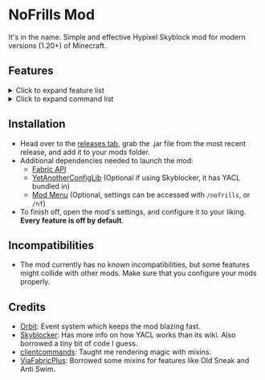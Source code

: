 # NoFrills Mod

It's in the name. Simple and effective Hypixel Skyblock mod for modern versions (1.20+) of Minecraft.

## Features

<details>
<summary>Click to expand feature list</summary>

### General

- **Player**

    - **Auto Sprint**
    - **No Selfie Camera**: Prevents you from going into the front facing perspective when pressing F5.

- **Inventory**

    - **Hotbar Swap**: Allows you to easily move items from your inventory to your hotbar by pressing Ctrl + Left Click.
      Essentially like pressing a number key, but much simpler.
    - **Ignore Background**: Prevents you from clicking on the glass panes which act as a background in Skyblock GUI's.

- **Visual**
    - **Hide Dead Mobs**: Prevents the game from rendering dead mobs, and also hides the Skyblock name tags of dead
      mobs.
    - **Old Skins**: Makes only Steve and Alex appear as the default player skins.

- **Overlays**
    - **Etherwarp**: Highlights the block you're aiming at when trying to use the Ether Transmission ability.

- **Wardrobe**
    - **Wardrobe Hotkeys**: Adds number hotkeys (1-9) to the Wardrobe, letting you easily switch your armor sets. Also
      has an option to play a sound effect when using the feature.

- **Party**
    - **Quick Kick**: Adds a kick button in the chat when anyone joins your party through Party Finder.
    - **Party Commands**: Adds a few commands that your party members can use, customizable.

- **Viewmodel**
    - **No Haste**: Prevents Haste (and Mining Fatigue) from affecting your swing speed.
    - **Swing Speed**: Allows you to set a custom swing speed.
    - **Custom Viewmodel**: Allows you to change the position, scale and rotation of your hand.

### Fixes

- **Stonk Fix**: Removes Microsoft's accidental client-side Stonking patch, letting you do secrets almost as if you were
  on 1.8.9.
- **Old Sneak**: Changes sneaking to revert to the old eye height, and to remove the smaller hitbox mechanic.
- **Anti Swim**: Prevents the modern swimming/crawling animation from activating.
- **No Pearl Cooldown**: Removes the cooldown from Ender Pearls, letting you spam them just as if you were on 1.8.9.
- **Snow Fix**: Simulates 1.8.9 collisions for snow layers, greatly reducing lag backs in areas such as the Glacite
  Tunnels.
- **No Drop Swing**: Disables the scuffed mechanic which makes you swing your hand after dropping an item.
- **Item Count Fix**: Prevents the game from hiding item counts for unstackable items. Mostly noticeable in the Bazaar
  and the Experimentation Table.
- **Riding Camera Fix**: Gets rid of the delayed/floaty camera movement while riding any entity.

### Fishing

- **Sea Creature Cap**: Keeps track of how many sea creatures are alive, and allows you to notify yourself (and your
  party) once the cap is reached. Customizable.
- **Rare Sea Creatures**: Notify yourself (and your party) when catching any rare/profitable sea creature.
- **Mute Drake**: Prevents the Reindrake from blowing up your ears, because he's very loud on 1.20+.

### Dungeons

- **Starred Mob Highlight**: Renders hitboxes for every starred mob, making clearing much easier.

### Kuudra

- **Render Hitbox**: Renders a hitbox for Kuudra.
- **Render Health**: Renders Kuudra's exact health during the DPS phase.
- **Announce Missing**: Announces in party chat if no supply spawns at either your pre, or at your next spot.
- **Pile Fix**: Allows you to use your abilities (such as Fire Veil) while building the ballista.
- **Announce Fresh**: Send a message when the Fresh Tools perk activates.
- **Fresh Timer**: Shows a timer for Fresh Tools.
- **Announce Drain**: Send a message when you drain your mana with an End Stone Sword.

### Slayers

- **Highlight Boss**: Renders a hitbox for all of your slayer bosses.
- **Kill Timer**: Tracks how long it takes you to finish your slayer quest.
- **Inferno Demonlord**
    - **Hide Attunement Spam**: Hides the chat messages warning you about using the wrong attunement.
    - **Pillar Warning**: Displays the status (countdown, hits) of your fire pillars.
- **Riftstalker Bloodfiend**
    - **Ice Indicator**: Displays a timer on screen when the boss is about to use Twinclaws, so that you know when to
      use Holy Ice.
    - **Steak Indicator**: Displays text on screen when you're able to finish off the boss with your steak.
    - **Silence Mania**: Allows you to get rid of the extremely loud Mania sound effects, and optionally to replace
      them.
    - **Silence Springs**: Allows you to get rid of the buggy Killer Springs sound effects, and optionally to replace
      them.
- **Voidgloom Seraph**
    - **Hits Display**: Displays the amount of hits you must do to break the hits shield of your boss.

### Mining

- **Corpse Highlight**: Highlights every nearby corpse in the Glacite Mineshafts.

### Farming

- **Space Farmer**: Allows you to farm by holding your space bar, so that you don't have to change your keybinds
  constantly. Also has an option to lock your view while using the feature.

</details>

<details>
<summary>Click to expand command list</summary>

- **Mod Commands** (accessed under `/nofrills`, or `/nf` for short)
    - **checkUpdate**: Manually check if a new version of the mod is available for download.
    - **copyCoords**: Copy your current coordinates to your clipboard, optionally in a specific format.
    - **party**: Command for managing the `Party Commands` feature.
    - **queue**: Shortcut for the Skyblock `/joininstance` command, letting you easily start a Kuudra/Dungeon run.
    - **sendCoords**: Send your current coordinates in the chat, optionally in a specific format.
    - **settings**: Opens the settings GUI (same behavior as running `/nofrills` without any arguments).
- **Other Commands** (not under `/nofrills`)
    - **/yeet**: instantly closes Minecraft.

</details>

## Installation

- Head over to the [releases tab](https://github.com/WhatYouThing/NoFrills/releases), grab the .jar file from the most
  recent release, and add it to your mods folder.
- Additional dependencies needed to launch the mod:
    - [Fabric API](https://modrinth.com/mod/fabric-api)
    - [YetAnotherConfigLib](https://modrinth.com/mod/yacl) (Optional if using Skyblocker, it has YACL bundled in)
    - [Mod Menu](https://modrinth.com/mod/modmenu) (Optional, settings can be accessed with `/nofrills`, or `/nf`)
- To finish off, open the mod's settings, and configure it to your liking. **Every feature is off by default**.

## Incompatibilities

- The mod currently has no known incompatibilities, but some features might collide with other mods. Make sure that
  you configure your mods properly.

## Credits

- [Orbit](https://github.com/MeteorDevelopment/orbit): Event system which keeps the mod blazing fast.
- [Skyblocker](https://github.com/SkyblockerMod/Skyblocker): Has more info on how YACL works than its wiki. Also
  borrowed a tiny bit of code I guess.
- [clientcommands](https://github.com/Earthcomputer/clientcommands): Taught me rendering magic with mixins.
- [ViaFabricPlus](https://github.com/ViaVersion/ViaFabricPlus): Borrowed some mixins for features like Old Sneak and
  Anti Swim.